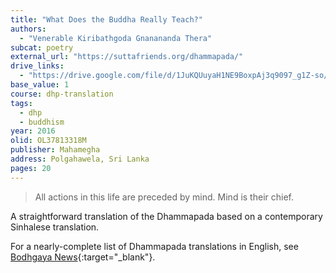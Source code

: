 ```yaml
---
title: "What Does the Buddha Really Teach?"
authors:
  - "Venerable Kiribathgoda Gnanananda Thera"
subcat: poetry
external_url: "https://suttafriends.org/dhammapada/"
drive_links:
  - "https://drive.google.com/file/d/1JuKQUuyaH1NE9BoxpAj3q9097_g1Z-so/view?usp=drivesdk"
base_value: 1
course: dhp-translation
tags:
  - dhp
  - buddhism
year: 2016
olid: OL37813318M
publisher: Mahamegha
address: Polgahawela, Sri Lanka
pages: 20
---
```


> All actions in this life are preceded by mind.
Mind is their chief.

A straightforward translation of the Dhammapada based on a contemporary Sinhalese translation.

For a nearly-complete list of Dhammapada translations in English, see [Bodhgaya News](https://web.archive.org/web/20221022014745/http://www.bodhgayanews.net/dhammapada.htm){:target="_blank"}.
